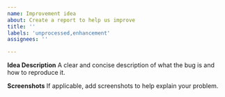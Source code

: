 ```yaml
---
name: Improvement idea
about: Create a report to help us improve
title: ''
labels: 'unprocessed,enhancement'
assignees: ''

---
```


**Idea Description**
A clear and concise description of what the bug is and how to reproduce it.

**Screenshots**
If applicable, add screenshots to help explain your problem.


